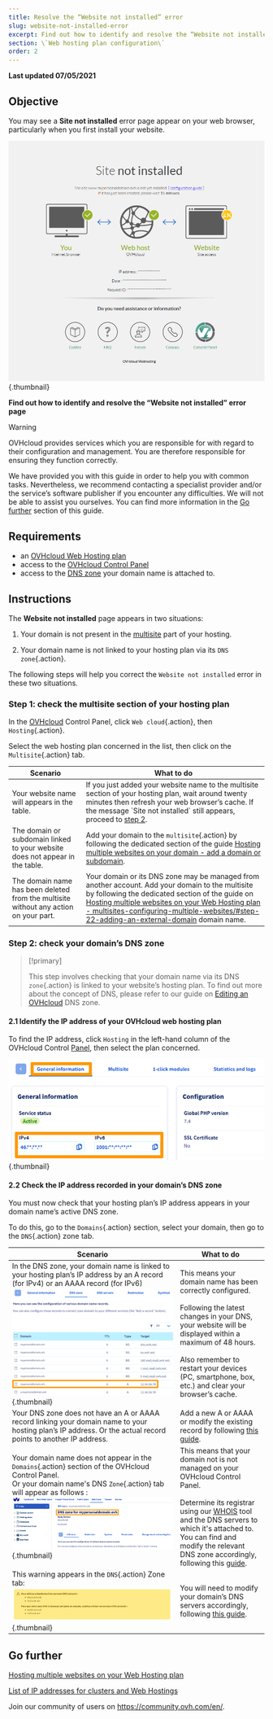 ```yaml
---
title: Resolve the “Website not installed” error
slug: website-not-installed-error
excerpt: Find out how to identify and resolve the “Website not installed” error page
section: \`Web hosting plan configuration\`
order: 2
---
```


**Last updated 07/05/2021**

## Objective

You may see a **Site not installed** error page appear on your web browser, particularly when you first install your website.

![site-not-installed](images/site-not-installed.png){.thumbnail}

**Find out how to identify and resolve the “Website not installed” error page**

> [!warning]
> OVHcloud provides services which you are responsible for with regard to their configuration and management. You are therefore responsible for ensuring they function correctly.
>
> We have provided you with this guide in order to help you with common tasks. Nevertheless, we recommend contacting a specialist provider and/or the service’s software publisher if you encounter any difficulties. We will not be able to assist you ourselves. You can find more information in the [Go further](#gofurther) section of this guide.

## Requirements

- an [OVHcloud Web Hosting plan](https://www.ovh.co.uk/web-hosting)
- access to the [OVHcloud Control Panel](https://www.ovh.com/auth/?action=gotomanager&from=https://www.ovh.co.uk/&ovhSubsidiary=GB)
- access to the [DNS zone](../../domains/web_hosting_how_to_edit_my_dns_zone/) your domain name is attached to.

## Instructions

The **Website not installed** page appears in two situations:

1. Your domain is not present in the [multisite](../multisites-configuring-multiple-websites/#step-1-access-multisite-management) part of your hosting.

2. Your domain name is not linked to your hosting plan via its `DNS zone`{.action}.

The following steps will help you correct the `Website not installed` error in these two situations.

### Step 1: check the multisite section of your hosting plan

In the [OVHcloud](https://www.ovh.com/auth/?action=gotomanager&from=https://www.ovh.co.uk/&ovhSubsidiary=GB) Control Panel, click `Web cloud`{.action}, then `Hosting`{.action}.

Select the web hosting plan concerned in the list, then click on the `Multisite`{.action} tab.

|Scenario|What to do|
|---|---|
|Your website name will appears in the table.|If you just added your website name to the multisite section of your hosting plan, wait around twenty minutes then refresh your web browser’s cache. If the message \`Site not installed\` still appears, proceed to [step 2](#checkdomainlink).|
|The domain or subdomain linked to your website does not appear in the table.|Add your domain to the `multisite`{.action} by following the dedicated section of the guide [Hosting multiple websites on your domain - add a domain or subdomain](../multisites-configuring-multiple-websites/#step-21-adding-an-ovhcloud-registered-domain).|
|The domain name has been deleted from the multisite without any action on your part.|Your domain or its DNS zone may be managed from another account. Add your domain to the multisite by following the dedicated section of the guide on [Hosting multiple websites on your Web Hosting plan - multisites-configuring-multiple-websites/#step-22-adding-an-external-domain](../multisites-configuring-multiple-websites/#step-22-adding-an-external-domain) domain name.|

### Step 2: check your domain’s DNS zone <a name="checkdomainlink"></a>

> [!primary]
>
> This step involves checking that your domain name via its DNS `zone`{.action} is linked to your website’s hosting plan.
> To find out more about the concept of DNS, please refer to our guide on [Editing an OVHcloud](../../domains/web_hosting_how_to_edit_my_dns_zone/) DNS zone.

#### 2.1 Identify the IP address of your OVHcloud web hosting plan

To find the IP address, click `Hosting` in the left-hand column of the OVHcloud Control [Panel](https://www.ovh.com/auth/?action=gotomanager&from=https://www.ovh.co.uk/&ovhSubsidiary=GB), then select the plan concerned.

![hosting-general-informations](images/hosting-general-informations.png){.thumbnail}

#### 2.2 Check the IP address recorded in your domain’s DNS zone

You must now check that your hosting plan’s IP address appears in your domain name’s active DNS zone.

To do this, go to the `Domains`{.action} section, select your domain, then go to the `DNS`{.action} zone tab.

|Scenario|What to do|
|---|---|
|In the DNS zone, your domain name is linked to your hosting plan’s IP address by an A record (for IPv4) or an AAAA record (for IPv6) ![DNS_IP2](images/zonedns_ip2.png){.thumbnail}|This means your domain name has been correctly configured.<br><br>Following the latest changes in your DNS, your website will be displayed within a maximum of 48 hours.<br><br>Also remember to restart your devices (PC, smartphone, box, etc.) and clear your browser’s cache.|
|Your DNS zone does not have an A or AAAA record linking your domain name to your hosting plan’s IP address. Or the actual record points to another IP address.|Add a new A or AAAA or modify the existing record by following [this guide](../../domains/web_hosting_how_to_edit_my_dns_zone/).|
|Your domain name does not appear in the `Domains`{.action} section of the OVHcloud Control Panel.<br>Or your domain name's DNS `Zone`{.action} tab will appear as follows : ![lec_nd_zonedns2](images/zonedns_ndd_pas_sur_lec2.png){.thumbnail}|This means that your domain not is not managed on your OVHcloud Control Panel.<br><br>Determine its registrar using our [WHOIS](https://www.ovh.com/fr/support/outils/check_whois.pl) tool and the DNS servers to which it's attached to.<br>You can find and modify the relevant DNS zone accordingly, following this [guide](../multisites-configuring-multiple-websites/#step-22-adding-an-external-domain).|
|This warning appears in the `DNS`{.action} Zone tab: ![dns_srv_not_zonedns](images/avertissement_zonedns_pas_sur_srv_dns.png){.thumbnail}|You will need to modify your domain’s DNS servers accordingly, following [this guide](../../domains/web_hosting_general_information_about_dns_servers/).|

## Go further <a name="gofurther"></a>

[Hosting multiple websites on your Web Hosting plan](../multisites-configuring-multiple-websites/)

[List of IP addresses for clusters and Web Hostings ](../list-of-ip-addresses-of-web-hosting-clusters/)

Join our community of users on <https://community.ovh.com/en/>.
